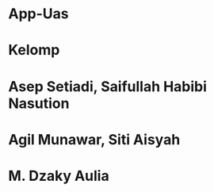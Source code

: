 # App-Uas
# Kelomp
# Asep Setiadi, Saifullah Habibi Nasution
# Agil Munawar, Siti Aisyah
# M. Dzaky Aulia
